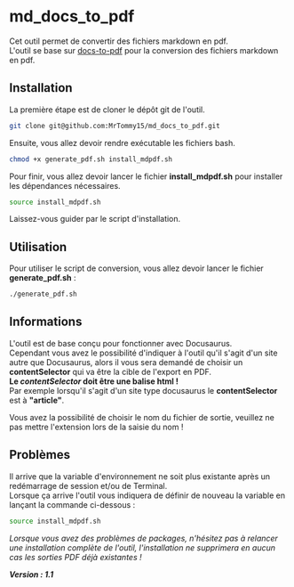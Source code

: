 # md_docs_to_pdf

Cet outil permet de convertir des fichiers markdown en pdf.
\
L'outil se base sur [docs-to-pdf](https://github.com/jean-humann/docs-to-pdf) pour la conversion des fichiers markdown en pdf.

## Installation
La première étape est de cloner le dépôt git de l'outil.
```bash
git clone git@github.com:MrTommy15/md_docs_to_pdf.git
```

Ensuite, vous allez devoir rendre exécutable les fichiers bash.
```bash
chmod +x generate_pdf.sh install_mdpdf.sh
```

Pour finir, vous allez devoir lancer le fichier ****install_mdpdf.sh**** pour installer les dépendances nécessaires.
```bash
source install_mdpdf.sh
```
Laissez-vous guider par le script d'installation.

## Utilisation
Pour utiliser le script de conversion, vous allez devoir lancer le fichier ****generate_pdf.sh**** :
```bash
./generate_pdf.sh
```

## Informations
L'outil est de base conçu pour fonctionner avec Docusaurus.\
Cependant vous avez le possibilité d'indiquer à l'outil qu'il s'agit d'un site autre que Docusaurus, alors il vous sera demandé de choisir un **contentSelector** qui va être la cible de l'export en PDF.
\
**Le _contentSelector_ doit être une balise html !**
\
Par exemple lorsqu'il s'agit d'un site type docusaurus le **contentSelector** est à **"article"**.

Vous avez la possibilité de choisir le nom du fichier de sortie, veuillez ne pas mettre l'extension lors de la saisie du nom !

## Problèmes
Il arrive que la variable d'environnement ne soit plus existante après un redémarrage de session et/ou de Terminal.
\
Lorsque ça arrive l'outil vous indiquera de définir de nouveau la variable en lançant la commande ci-dessous :
```bash
source install_mdpdf.sh
```
_Lorsque vous avez des problèmes de packages, n'hésitez pas à relancer une installation complète de l'outil, l'installation ne supprimera en aucun cas les sorties PDF déjà existantes !_

**_Version : 1.1_**